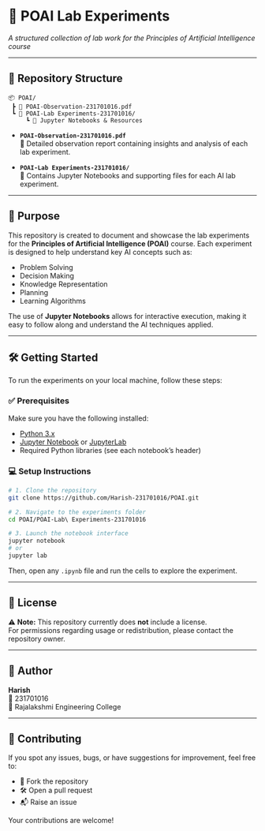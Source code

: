 # 🚀 POAI Lab Experiments  
*A structured collection of lab work for the Principles of Artificial Intelligence course*

---

## 📁 Repository Structure

```
📦 POAI/
 ┣ 📄 POAI-Observation-231701016.pdf
 ┗ 📂 POAI-Lab Experiments-231701016/
     ┗ 📓 Jupyter Notebooks & Resources
```

- **`POAI-Observation-231701016.pdf`**  
  📑 Detailed observation report containing insights and analysis of each lab experiment.

- **`POAI-Lab Experiments-231701016/`**  
  🧪 Contains Jupyter Notebooks and supporting files for each AI lab experiment.

---

## 🎯 Purpose

This repository is created to document and showcase the lab experiments for the **Principles of Artificial Intelligence (POAI)** course. Each experiment is designed to help understand key AI concepts such as:
- Problem Solving
- Decision Making
- Knowledge Representation
- Planning
- Learning Algorithms

The use of **Jupyter Notebooks** allows for interactive execution, making it easy to follow along and understand the AI techniques applied.

---

## 🛠️ Getting Started

To run the experiments on your local machine, follow these steps:

### ✅ Prerequisites

Make sure you have the following installed:
- [Python 3.x](https://www.python.org/downloads/)
- [Jupyter Notebook](https://jupyter.org/install) or [JupyterLab](https://jupyterlab.readthedocs.io/en/stable/)
- Required Python libraries (see each notebook’s header)

### 💻 Setup Instructions

```bash
# 1. Clone the repository
git clone https://github.com/Harish-231701016/POAI.git

# 2. Navigate to the experiments folder
cd POAI/POAI-Lab\ Experiments-231701016

# 3. Launch the notebook interface
jupyter notebook
# or
jupyter lab
```

Then, open any `.ipynb` file and run the cells to explore the experiment.

---

## 📜 License

⚠️ **Note:** This repository currently does **not** include a license.  
For permissions regarding usage or redistribution, please contact the repository owner.

---

## 👤 Author

**Harish**  
📧 231701016  
📍 Rajalakshmi Engineering College

---

## 🤝 Contributing

If you spot any issues, bugs, or have suggestions for improvement, feel free to:

- 📂 Fork the repository
- 🛠️ Open a pull request
- 📬 Raise an issue

Your contributions are welcome!
